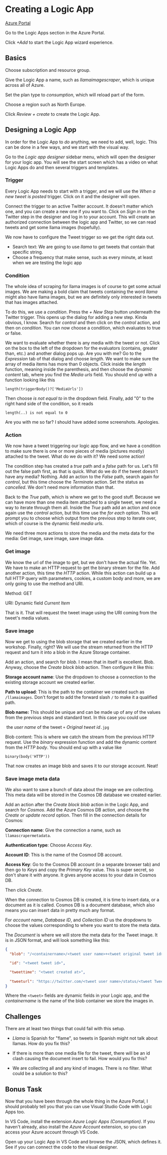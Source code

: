 # Creating a Logic App

<u>Azure Portal</u>

Go to the Logic Apps section in the Azure Portal. 

Click *+Add* to start the Logic App wizard experience. 

## Basics

Choose subscription and resource group.

Give the Logic App a name, such as *llamaimagescraper*, which is unique across all of Azure. 

Set the plan type to *consumption*, which will reload part of the form. 

Choose a region such as North Europe. 

Click *Review + create* to create the Logic App. 

## Designing a Logic App

In order for the Logic App to *do* anything, we need to add, well, logic. This can be done in a few ways, and we start with the visual way. 

Go to the *Logic app designer* sidebar menu, which will open the designer for your logic app. You will see the start screen which has a video on what Logic Apps do and then several triggers and templates. 

### Trigger

Every Logic App needs to start with a trigger, and we will use the *When a new tweet is posted* trigger. Click on it and the designer will open.

Connect the trigger to an active Twitter account. It doesn't matter which one, and you can create a new one if you want to. Click on *Sign in* on the Twitter step in the designer and log in to your account. This will create an authorized connection between the logic app and Twitter, so we can read tweets and get some llama images (hopefully). 

We now have to configure the Tweet trigger so we get the right data out.

- Search text: We are going to use *llama* to get tweets that contain that specific string.
- Choose a frequency that make sense, such as every minute, at least when we are testing the logic app

### Condition

The whole idea of scraping for llama images is of course to get some actual images. We are making a bold claim that tweets containing the word *llama* might also have llama images, but we are definitely only interested in tweets that has images attached. 

To do this, we use a *condition*. Press the *+ New Step* button underneath the Twitter trigger. This opens up the dialog for adding a new step. Kinda obvious, I know. Search for *control* and then click on the *control* action, and then on *condition*. You can now choose a condition, which evaluates to true or false. 

We want to evaluate whether there is any media with the tweet or not. Click on the box to the left of the dropdown for the evaluators (contains, greater than, etc.) and another dialog pops up. Are you with me? Go to the *Expression* tab of that dialog and choose *length*. We want to make sure the array of media items has more than 0 objects. Click inside the *length* function, meaning inside the parenthesis, and then choose the *dynamic content*  tab, where you find the *Media urls* field. You should end up with a function looking like this

`length(triggerBody()?['MediaUrls'])`

Then choose *is not equal to* in the dropdown field. Finally, add "0" to the right hand side of the condition, so it reads 

`length(..) is not equal to 0`

Are you with me so far? I should have added some screenshots. Apologies. 

### Action

We now have a tweet triggering our logic app flow, and we have a condition to make sure there is one or more pieces of media (pictures mostly) attached to the tweet. What do we do with it? We need some action! 

The condition step has created a *true* path and a *false* path for us. Let's fill out the false path first, as that is quick. What do we do if the tweet doesn't have any media? Nothing. Add an action to the *False* path, search again for *control*, but this time choose the *Terminate* action. Set the status as *cancelled*. We don't need more information than that.

Back to the *True* path, which is where we get to the good stuff. Because we can have more than one media item attached to a single tweet, we need a way to iterate through them all. Inside the *True* path add an action and once again use the *control* action, but this time use the *for each* option. This will prompt you to choose which output from the previous step to iterate over, which of course is the dynamic field *media urls*. 

We need three more actions to store the media and the meta data for the media: Get image, save image, save image data. 

### Get image

We know the url of the image to get, but we don't have the actual file. Yet. We have to make an HTTP request to get the binary stream for the file. Add another action, this time the *HTTP* action. While this action can build up a full HTTP query with parameters, cookies, a custom body and more, we are only going to use the method and URI.

Method: GET

URI: Dynamic field *Current Item* 

That is it. That will request the tweet image using the URI coming from the tweet's media values. 

### Save image

Now we get to using the blob storage that we created earlier in the workshop. Finally, right? We will use the stream returned from the HTTP request and turn it into a blob in the Azure Storage container. 

Add an action, and search for *blob*. I mean that in itself is excellent. Blob. Anyway, choose the *Create block blob* action. Then configure it like this:

**Storage account name**: Use the dropdown to choose a connection to the existing storage account we created earlier. 

**Path to upload**: This is the path to the container we created such as `/llamaimages`. Don't forget to add the forward slash `/` to make it a qualified path. 

**Blob name:** This should be unique and can be made up of any of the values from the previous steps and standard text. In this case you could use 

​	the *user name* of the tweet `+` *Original tweet id*`.jpg` 

Blob content: This is where we catch the stream from the previous HTTP request. Use the *binary* expression function and add the dynamic content from the *HTTP body*. You should end up with a value like

`binary(body('HTTP'))`

That now creates an image blob and saves it to our storage account. Neat!

### Save image meta data

We also want to save a bunch of data about the image we are collecting. This meta data will be stored in the Cosmos DB database we created earlier. 

Add an action after the *Create block blob* action in the Logic App, and search for *Cosmos*. Add the Azure Cosmos DB action, and choose the *Create or update record* option. Then fill in the connection details for Cosmos:

**Connection name**: Give the connection a name, such as `llamascrapermetadata`. 

**Authentication type**: Choose *Access Key*. 

**Account ID**: This is the name of the Cosmod DB account.

**Access Key**: Go to the Cosmos DB account (in a separate browser tab) and then go to *Keys* and copy the *Primary Key* value. This is super secret, so don't share it with anyone. It gives anyone access to your data in Cosmos DB.

Then click *Create*. 

When the connection to Cosmos DB is created, it is time to insert data, or a document as it is called. Cosmos DB is a document database, which also means you can insert data in pretty much any format.

For *account name*, *Database ID*, and *Collection ID* us the dropdowns to choose the values corresponding to where you want to store the meta data. 

The *Document* is where we will store the meta data for the Tweet image. It is in JSON format, and will look something like this:

```json
{
  "blob": "/<containername>/<tweet user name>+<tweet original tweet id>.jpg",

  "id": "<tweet tweet id>",

  "tweettime": "<tweet created at>",
  
  "tweeturl": "https://twitter.com/<tweet user name>/status/<tweet Tweet id>"
}
```

Where the `<tweet>` fields are dynamic fields in your Logic app, and the *containername* is the name of the blob container we store the images in.

## Challenges

There are at least two things that could fail with this setup.

- *Llama* is Spanish for "flame", so tweets in Spanish might not talk about llamas. How do you fix this?

- If there is more than one media file for the tweet, there will be an id clash causing the document insert to fail. How would you fix this?

- We are collecting all and any kind of images. There is no filter. What could be a solution to this?

## Bonus Task

Now that you have been through the whole thing in the Azure Portal, I should probably tell you that you can use Visual Studio Code with Logic Apps too. 

In VS Code, install the extension *Azure Logic Apps (Consumption)*. If you haven't already, also install the *Azure Account* extension, so you can access your Azure account through VS Code. 

Open up your Logic App in VS Code and browse the JSON, which defines it. See if you can connect the code to the visual designer. 